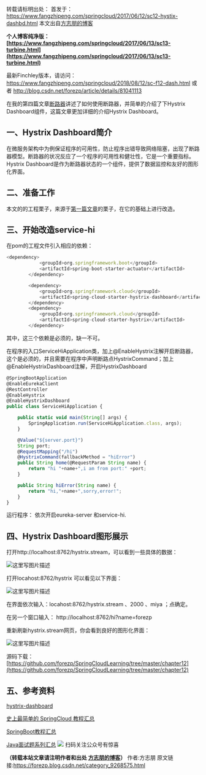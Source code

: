 转载请标明出处：
首发于：https://www.fangzhipeng.com/springcloud/2017/06/12/sc12-hystix-dashbd.html
本文出自[方志朋的博客](https://www.fangzhipeng.com)

**个人博客纯净版：[https://www.fangzhipeng.com/springcloud/2017/06/13/sc13-turbine.html](https://www.fangzhipeng.com/springcloud/2017/06/13/sc13-turbine.html)**

最新Finchley版本，请访问：
https://www.fangzhipeng.com/springcloud/2018/08/12/sc-f12-dash.html
或者
http://blog.csdn.net/forezp/article/details/81041113

在我的第四篇文章[断路器](http://blog.csdn.net/forezp/article/details/69934399)讲述了如何使用断路器，并简单的介绍了下Hystrix Dashboard组件，这篇文章更加详细的介绍Hystrix Dashboard。

## 一、Hystrix Dashboard简介

在微服务架构中为例保证程序的可用性，防止程序出错导致网络阻塞，出现了断路器模型。断路器的状况反应了一个程序的可用性和健壮性，它是一个重要指标。Hystrix Dashboard是作为断路器状态的一个组件，提供了数据监控和友好的图形化界面。

## 二、准备工作

本文的的工程栗子，来源于[第一篇文章](http://blog.csdn.net/forezp/article/details/69696915)的栗子，在它的基础上进行改造。

## 三、开始改造service-hi

在pom的工程文件引入相应的依赖：
```js 
<dependency>
			<groupId>org.springframework.boot</groupId>
			<artifactId>spring-boot-starter-actuator</artifactId>
		</dependency>

		<dependency>
			<groupId>org.springframework.cloud</groupId>
			<artifactId>spring-cloud-starter-hystrix-dashboard</artifactId>
		</dependency>
		<dependency>
			<groupId>org.springframework.cloud</groupId>
			<artifactId>spring-cloud-starter-hystrix</artifactId>
		</dependency>
```

其中，这三个依赖是必须的，缺一不可。

在程序的入口ServiceHiApplication类，加上@EnableHystrix注解开启断路器，这个是必须的，并且需要在程序中声明断路点HystrixCommand；加上@EnableHystrixDashboard注解，开启HystrixDashboard
```js 
@SpringBootApplication
@EnableEurekaClient
@RestController
@EnableHystrix
@EnableHystrixDashboard
public class ServiceHiApplication {

	public static void main(String[] args) {
		SpringApplication.run(ServiceHiApplication.class, args);
	}

	@Value("${server.port}")
	String port;
	@RequestMapping("/hi")
	@HystrixCommand(fallbackMethod = "hiError")
	public String home(@RequestParam String name) {
		return "hi "+name+",i am from port:" +port;
	}

	public String hiError(String name) {
		return "hi,"+name+",sorry,error!";
	}
}
```

运行程序： 依次开启eureka-server 和service-hi.

## 四、Hystrix Dashboard图形展示

打开http://localhost:8762/hystrix.stream，可以看到一些具体的数据：

![这里写图片描述](https://gitee.com/hezhiyuan007/java-study/raw/master/images/springcloud/b6295054-b283-4f22-a980-30b555395568.png)

打开locahost:8762/hystrix 可以看见以下界面：

![这里写图片描述](https://gitee.com/hezhiyuan007/java-study/raw/master/images/springcloud/97198f4c-74a6-44d5-8304-58f3da022192.png)

在界面依次输入：locahost:8762/hystrix.stream 、2000 、miya
；点确定。

在另一个窗口输入： http://localhost:8762/hi?name=forezp

重新刷新hystrix.stream网页，你会看到良好的图形化界面：

![这里写图片描述](https://gitee.com/hezhiyuan007/java-study/raw/master/images/springcloud/339a5db6-f561-4ff5-93c0-888974b5eb11.png)

源码下载：
[https://github.com/forezp/SpringCloudLearning/tree/master/chapter12](https://github.com/forezp/SpringCloudLearning/tree/master/chapter12)

## 五、参考资料

[hystrix-dashboard](https://github.com/Netflix/Hystrix/tree/master/hystrix-dashboard)

[史上最简单的 SpringCloud 教程汇总](https://blog.csdn.net/forezp/article/details/70148833)

[SpringBoot教程汇总](https://blog.csdn.net/forezp/article/details/70341818)

[Java面试题系列汇总](https://blog.csdn.net/forezp/article/details/85163411)
![](https://gitee.com/hezhiyuan007/java-study/raw/master/images/springcloud/7945e185-e693-456b-ac5b-b281fb86891f.png)
扫码关注公众号有惊喜

**（转载本站文章请注明作者和出处 [方志朋的博客](https://www.fangzhipeng.com)）**
作者:方志朋  原文链接:https://forezp.blog.csdn.net/category_9268575.html

